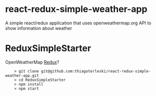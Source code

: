 # react-redux-simple-weather-app
A simple react/redux application that uses openweathermap.org API to show information about weather

# ReduxSimpleStarter

OpenWeatherMap [Redux](http://openweathermap.org/)?

```
	> git clone git@github.com:thiagoterleski/react-redux-simple-weather-app.git
	> cd ReduxSimpleStarter
	> npm install
	> npm start
```
